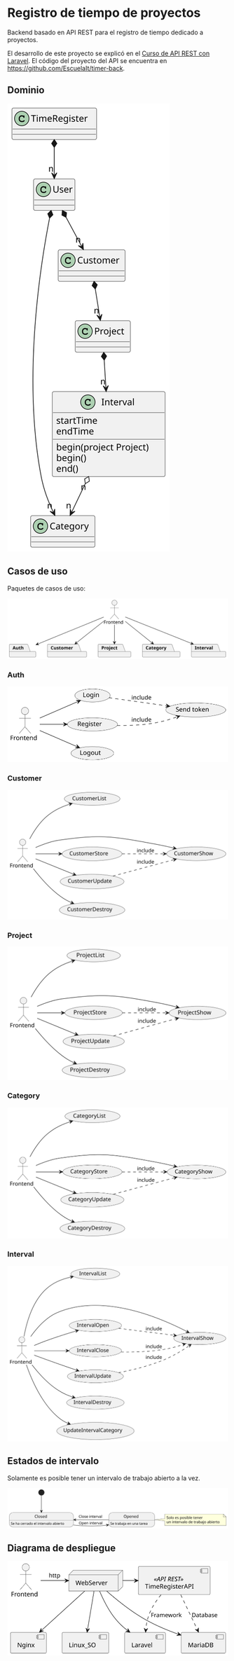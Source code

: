 # Registro de tiempo de proyectos

Backend basado en API REST para el registro de tiempo dedicado a proyectos.

El desarrollo de este proyecto se explicó en el [Curso de API REST con Laravel](https://escuela.it/cursos/curso-laravel-api). El código del proyecto del API se encuentra en <https://github.com/EscuelaIt/timer-back>.

## Dominio

![Dominio](/docs/domain.svg)

## Casos de uso

Paquetes de casos de uso:

![Paquetes de casos de uso](/docs/usecase-packages.svg)

### Auth

![Autenticación](/docs/auth-usecases.svg)

### Customer

![Clientes](/docs/customer-usecases.svg)

### Project

![Projects](/docs/project-usecases.svg)

### Category

![Categorías](/docs/category-usecases.svg)

### Interval

![Intervalos](/docs/interval-usecases.svg)
 
## Estados de intervalo

Solamente es posible tener un intervalo de trabajo abierto a la vez.

![Estados de intervalo](/docs/interval-opened-closed-states.svg)

## Diagrama de despliegue

![Diagrama de despligue API REST](/docs/deploy-diagram.svg)
